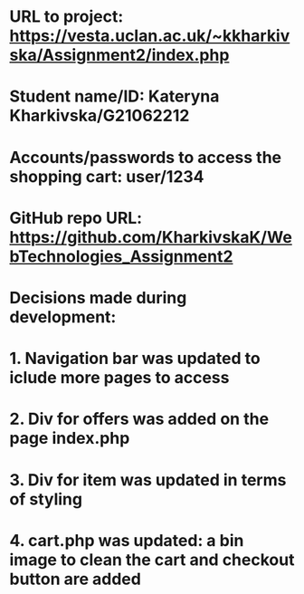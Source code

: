 # URL to project: https://vesta.uclan.ac.uk/~kkharkivska/Assignment2/index.php
# Student name/ID: Kateryna Kharkivska/G21062212
#  Accounts/passwords to access the shopping cart: user/1234
# GitHub repo URL: https://github.com/KharkivskaK/WebTechnologies_Assignment2
#
# Decisions made during development:
# 1. Navigation bar was updated to iclude more pages to access
# 2. Div for offers was added on the page index.php
# 3. Div for item was updated in terms of styling
# 4. cart.php was updated: a bin image to clean the cart and checkout button are added
